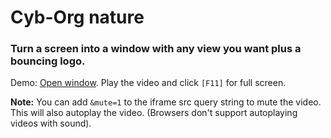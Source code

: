 # Cyb-Org nature
### Turn a screen into a window with any view you want plus a bouncing logo.

Demo: [Open window](https://autoshopdev.co.il/cyb-org-nature/).
Play the video and click `[F11]` for full screen.

**Note:**
You can add `&mute=1` to the iframe src query string to mute the video.
This will also autoplay the video. (Browsers don't support autoplaying videos with sound).
